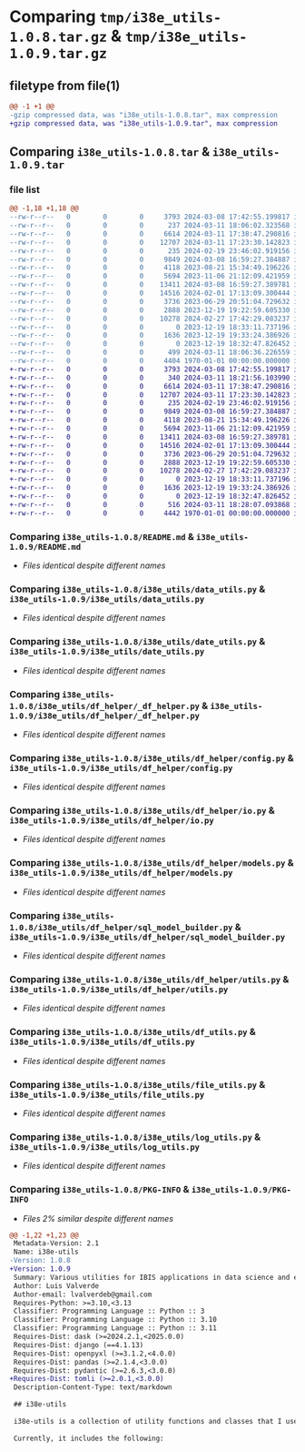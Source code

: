 # Comparing `tmp/i38e_utils-1.0.8.tar.gz` & `tmp/i38e_utils-1.0.9.tar.gz`

## filetype from file(1)

```diff
@@ -1 +1 @@
-gzip compressed data, was "i38e_utils-1.0.8.tar", max compression
+gzip compressed data, was "i38e_utils-1.0.9.tar", max compression
```

## Comparing `i38e_utils-1.0.8.tar` & `i38e_utils-1.0.9.tar`

### file list

```diff
@@ -1,18 +1,18 @@
--rw-r--r--   0        0        0     3793 2024-03-08 17:42:55.199817 i38e_utils-1.0.8/README.md
--rw-r--r--   0        0        0      237 2024-03-11 18:06:02.323568 i38e_utils-1.0.8/i38e_utils/__init__.py
--rw-r--r--   0        0        0     6614 2024-03-11 17:38:47.290816 i38e_utils-1.0.8/i38e_utils/data_utils.py
--rw-r--r--   0        0        0    12707 2024-03-11 17:23:30.142823 i38e_utils-1.0.8/i38e_utils/date_utils.py
--rw-r--r--   0        0        0      235 2024-02-19 23:46:02.919156 i38e_utils-1.0.8/i38e_utils/df_helper/__init__.py
--rw-r--r--   0        0        0     9849 2024-03-08 16:59:27.384887 i38e_utils-1.0.8/i38e_utils/df_helper/_df_helper.py
--rw-r--r--   0        0        0     4118 2023-08-21 15:34:49.196226 i38e_utils-1.0.8/i38e_utils/df_helper/config.py
--rw-r--r--   0        0        0     5694 2023-11-06 21:12:09.421959 i38e_utils-1.0.8/i38e_utils/df_helper/io.py
--rw-r--r--   0        0        0    13411 2024-03-08 16:59:27.389781 i38e_utils-1.0.8/i38e_utils/df_helper/models.py
--rw-r--r--   0        0        0    14516 2024-02-01 17:13:09.300444 i38e_utils-1.0.8/i38e_utils/df_helper/sql_model_builder.py
--rw-r--r--   0        0        0     3736 2023-06-29 20:51:04.729632 i38e_utils-1.0.8/i38e_utils/df_helper/utils.py
--rw-r--r--   0        0        0     2888 2023-12-19 19:22:59.605330 i38e_utils-1.0.8/i38e_utils/df_utils.py
--rw-r--r--   0        0        0    10278 2024-02-27 17:42:29.083237 i38e_utils-1.0.8/i38e_utils/file_utils.py
--rw-r--r--   0        0        0        0 2023-12-19 18:33:11.737196 i38e_utils-1.0.8/i38e_utils/geopy_helper/__init__.py
--rw-r--r--   0        0        0     1636 2023-12-19 19:33:24.386926 i38e_utils-1.0.8/i38e_utils/log_utils.py
--rw-r--r--   0        0        0        0 2023-12-19 18:32:47.826452 i38e_utils-1.0.8/i38e_utils/osmnx_helper/__init__.py
--rw-r--r--   0        0        0      499 2024-03-11 18:06:36.226559 i38e_utils-1.0.8/pyproject.toml
--rw-r--r--   0        0        0     4404 1970-01-01 00:00:00.000000 i38e_utils-1.0.8/PKG-INFO
+-rw-r--r--   0        0        0     3793 2024-03-08 17:42:55.199817 i38e_utils-1.0.9/README.md
+-rw-r--r--   0        0        0      340 2024-03-11 18:21:56.103990 i38e_utils-1.0.9/i38e_utils/__init__.py
+-rw-r--r--   0        0        0     6614 2024-03-11 17:38:47.290816 i38e_utils-1.0.9/i38e_utils/data_utils.py
+-rw-r--r--   0        0        0    12707 2024-03-11 17:23:30.142823 i38e_utils-1.0.9/i38e_utils/date_utils.py
+-rw-r--r--   0        0        0      235 2024-02-19 23:46:02.919156 i38e_utils-1.0.9/i38e_utils/df_helper/__init__.py
+-rw-r--r--   0        0        0     9849 2024-03-08 16:59:27.384887 i38e_utils-1.0.9/i38e_utils/df_helper/_df_helper.py
+-rw-r--r--   0        0        0     4118 2023-08-21 15:34:49.196226 i38e_utils-1.0.9/i38e_utils/df_helper/config.py
+-rw-r--r--   0        0        0     5694 2023-11-06 21:12:09.421959 i38e_utils-1.0.9/i38e_utils/df_helper/io.py
+-rw-r--r--   0        0        0    13411 2024-03-08 16:59:27.389781 i38e_utils-1.0.9/i38e_utils/df_helper/models.py
+-rw-r--r--   0        0        0    14516 2024-02-01 17:13:09.300444 i38e_utils-1.0.9/i38e_utils/df_helper/sql_model_builder.py
+-rw-r--r--   0        0        0     3736 2023-06-29 20:51:04.729632 i38e_utils-1.0.9/i38e_utils/df_helper/utils.py
+-rw-r--r--   0        0        0     2888 2023-12-19 19:22:59.605330 i38e_utils-1.0.9/i38e_utils/df_utils.py
+-rw-r--r--   0        0        0    10278 2024-02-27 17:42:29.083237 i38e_utils-1.0.9/i38e_utils/file_utils.py
+-rw-r--r--   0        0        0        0 2023-12-19 18:33:11.737196 i38e_utils-1.0.9/i38e_utils/geopy_helper/__init__.py
+-rw-r--r--   0        0        0     1636 2023-12-19 19:33:24.386926 i38e_utils-1.0.9/i38e_utils/log_utils.py
+-rw-r--r--   0        0        0        0 2023-12-19 18:32:47.826452 i38e_utils-1.0.9/i38e_utils/osmnx_helper/__init__.py
+-rw-r--r--   0        0        0      516 2024-03-11 18:28:07.093868 i38e_utils-1.0.9/pyproject.toml
+-rw-r--r--   0        0        0     4442 1970-01-01 00:00:00.000000 i38e_utils-1.0.9/PKG-INFO
```

### Comparing `i38e_utils-1.0.8/README.md` & `i38e_utils-1.0.9/README.md`

 * *Files identical despite different names*

### Comparing `i38e_utils-1.0.8/i38e_utils/data_utils.py` & `i38e_utils-1.0.9/i38e_utils/data_utils.py`

 * *Files identical despite different names*

### Comparing `i38e_utils-1.0.8/i38e_utils/date_utils.py` & `i38e_utils-1.0.9/i38e_utils/date_utils.py`

 * *Files identical despite different names*

### Comparing `i38e_utils-1.0.8/i38e_utils/df_helper/_df_helper.py` & `i38e_utils-1.0.9/i38e_utils/df_helper/_df_helper.py`

 * *Files identical despite different names*

### Comparing `i38e_utils-1.0.8/i38e_utils/df_helper/config.py` & `i38e_utils-1.0.9/i38e_utils/df_helper/config.py`

 * *Files identical despite different names*

### Comparing `i38e_utils-1.0.8/i38e_utils/df_helper/io.py` & `i38e_utils-1.0.9/i38e_utils/df_helper/io.py`

 * *Files identical despite different names*

### Comparing `i38e_utils-1.0.8/i38e_utils/df_helper/models.py` & `i38e_utils-1.0.9/i38e_utils/df_helper/models.py`

 * *Files identical despite different names*

### Comparing `i38e_utils-1.0.8/i38e_utils/df_helper/sql_model_builder.py` & `i38e_utils-1.0.9/i38e_utils/df_helper/sql_model_builder.py`

 * *Files identical despite different names*

### Comparing `i38e_utils-1.0.8/i38e_utils/df_helper/utils.py` & `i38e_utils-1.0.9/i38e_utils/df_helper/utils.py`

 * *Files identical despite different names*

### Comparing `i38e_utils-1.0.8/i38e_utils/df_utils.py` & `i38e_utils-1.0.9/i38e_utils/df_utils.py`

 * *Files identical despite different names*

### Comparing `i38e_utils-1.0.8/i38e_utils/file_utils.py` & `i38e_utils-1.0.9/i38e_utils/file_utils.py`

 * *Files identical despite different names*

### Comparing `i38e_utils-1.0.8/i38e_utils/log_utils.py` & `i38e_utils-1.0.9/i38e_utils/log_utils.py`

 * *Files identical despite different names*

### Comparing `i38e_utils-1.0.8/PKG-INFO` & `i38e_utils-1.0.9/PKG-INFO`

 * *Files 2% similar despite different names*

```diff
@@ -1,22 +1,23 @@
 Metadata-Version: 2.1
 Name: i38e-utils
-Version: 1.0.8
+Version: 1.0.9
 Summary: Various utilities for IBIS applications in data science and engineering
 Author: Luis Valverde
 Author-email: lvalverdeb@gmail.com
 Requires-Python: >=3.10,<3.13
 Classifier: Programming Language :: Python :: 3
 Classifier: Programming Language :: Python :: 3.10
 Classifier: Programming Language :: Python :: 3.11
 Requires-Dist: dask (>=2024.2.1,<2025.0.0)
 Requires-Dist: django (==4.1.13)
 Requires-Dist: openpyxl (>=3.1.2,<4.0.0)
 Requires-Dist: pandas (>=2.1.4,<3.0.0)
 Requires-Dist: pydantic (>=2.6.3,<3.0.0)
+Requires-Dist: tomli (>=2.0.1,<3.0.0)
 Description-Content-Type: text/markdown
 
 ## i38e-utils
 
 i38e-utils is a collection of utility functions and classes that I use in my projects. It is a work in progress and will be updated as I add more functionality.
 
 Currently, it includes the following:
```

